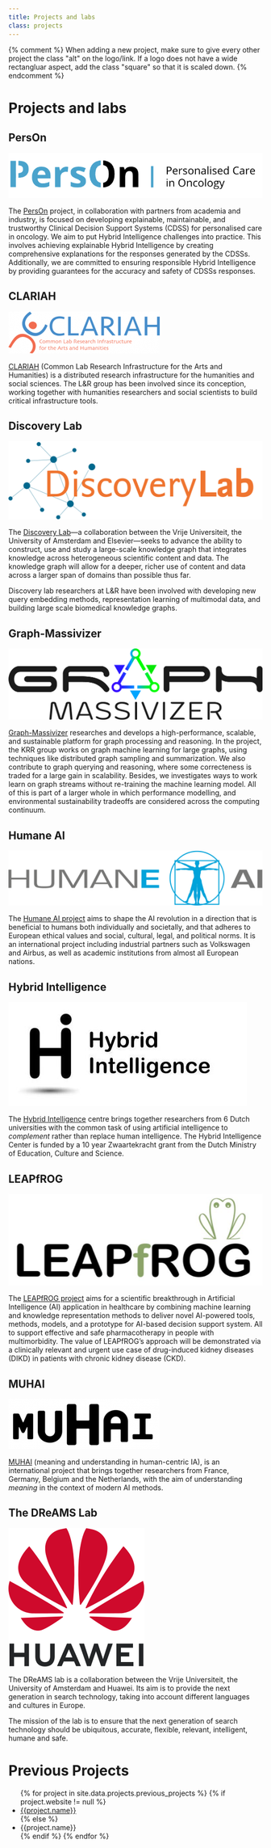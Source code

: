 ```yaml
---
title: Projects and labs
class: projects
---
```


{% comment %}
When adding a new project, make sure to give every other project the class "alt" on the logo/link. If a logo does not have a wide rectangluar aspect, add the class "square" so that it is scaled down.
{% endcomment %}

# Projects and labs
## PersOn
<a class="logo" href="http://www.personalisedcareinoncology.nl/"><img src="/images/projects/PersOn_logo.png" title="The logo of the PersOn project"></a>

The [PersOn](https://www.personalisedcareinoncology.nl/) project, in collaboration with partners from academia and industry, is focused on developing explainable, maintainable, and trustworthy Clinical Decision Support Systems (CDSS) for personalised care in oncology.  We aim to put Hybrid Intelligence challenges into practice. This involves achieving explainable Hybrid Intelligence by creating comprehensive explanations for the responses generated by the CDSSs. Additionally, we are committed to ensuring responsible Hybrid Intelligence by providing guarantees for the accuracy and safety of CDSSs responses.



## CLARIAH

<a class="logo" href="http://www.clariah.nl/"><img src="/images/projects/Clariah-300x83.png" title="The logo of the CLARIAH project"></a>

[CLARIAH](http://www.clariah.nl/) (Common Lab Research Infrastructure for the Arts and Humanities) is a distributed research infrastructure for the humanities and social sciences. The L&R group has been involved since its conception, working together with humanities researchers and social scientists to build critical infrastructure tools.

## Discovery Lab

<a class="logo alt" href="https://www.discoverylab.ai/"><img src="/images/projects/discobery_lab.png" title="The logo of the Discovery lab project"></a>

The [Discovery Lab](https://www.discoverylab.ai/)&mdash;a collaboration between the Vrije Universiteit, the University of Amsterdam and Elsevier&mdash;seeks to advance the ability to construct, use and study a large-scale knowledge graph that integrates knowledge across heterogeneous scientific content and data. The knowledge graph will allow for a deeper, richer use of content and data across a larger span of domains than possible thus far.

Discovery lab researchers at L&R have been involved with developing new query embedding methods, representation learning of multimodal data, and building large scale biomedical knowledge graphs.

## Graph-Massivizer

<a class="logo alt" href="https://www.discoverylab.ai/"><img src="/images/projects/Graph-Massivizer.png" title="The logo of the Graph-Massivizer project"></a>

[Graph-Massivizer](https://graph-massivizer.eu/) researches and develops a high-performance, scalable, and sustainable platform for graph processing and reasoning. 
In the project, the KRR group works on graph machine learning for large graphs, using techniques like distributed graph sampling and summarization.
We also contribute to graph querying and reasoning, where some correcteness is traded for a large gain in scalability.
Besides, we investigates ways to work learn on graph streams without re-training the machine learning model.
All of this is part of a larger whole in which performance modelling, and environmental sustainability tradeoffs are considered across the computing continuum.

## Humane AI

<a class="logo" href="https://www.humane-ai.eu/"><img src="/images/projects/humane_ai.svg" title="The logo of the Humane AI project"></a>

The [Humane AI project](https://www.humane-ai.eu/) aims to shape the AI revolution in a direction that is beneficial to humans both individually and societally, and that adheres to European ethical values and social, cultural, legal, and political norms. It is an international project including industrial partners such as Volkswagen and Airbus, as well as academic institutions from almost all European nations.

## Hybrid Intelligence

<a class="logo alt" href="https://www.hybrid-intelligence-centre.nl/"><img src="/images/projects/hybrid_intelligence.jpg" title="The logo of the Hybrid intelligence project"></a>

The [Hybrid Intelligence](https://www.hybrid-intelligence-centre.nl/) centre brings together researchers from 6 Dutch universities with the common task of using artificial intelligence to _complement_ rather than replace human intelligence. The Hybrid Intelligence Center is funded by a 10 year Zwaartekracht grant from the Dutch Ministry of Education, Culture and Science.

## LEAPfROG

<a class="logo" href="https://www.pharmacoinformaticslab.nl/leapfrog/"><img src="/images/projects/leapfrog.png" title="The logo of the LEAPfROG project"></a>

The [LEAPfROG project](https://www.pharmacoinformaticslab.nl/leapfrog/)  aims for a scientific breakthrough in Artificial Intelligence (AI) application in healthcare by combining machine learning and knowledge representation methods to deliver novel AI-powered tools, methods, models, and a prototype for AI-based decision support system. All to support effective and safe pharmacotherapy in people with multimorbidity. The value of LEAPfROG’s approach will be demonstrated via a clinically relevant and urgent use case of drug-induced kidney diseases (DIKD) in patients with chronic kidney disease (CKD).

## MUHAI

<a class="logo alt" href="https://muhai.univiu.org/"><img src="/images/projects/muhai.png" title="The logo of the MUHAI project"></a>

[MUHAI](https://muhai.univiu.org/) (meaning and understanding in human-centric IA), is an international project that brings together researchers from France, Germany, Belgium and the Netherlands, with the aim of understanding _meaning_ in the context of modern AI methods.

## The DReAMS Lab

<span class="logo square"><img src="/images/projects/Huawei_Standard_logo.svg" title="The logo of Huawei"></span>

The DReAMS lab is a collaboration between the Vrije Universiteit, the University of Amsterdam and Huawei. Its aim is to provide the next generation in search technology, taking into account different languages and cultures in Europe. 

The mission of the lab is to ensure that the next generation of search technology should be ubiquitous, accurate, flexible, relevant, intelligent, humane and safe.

# Previous Projects

<ul>
{% for project in site.data.projects.previous_projects %}
  {% if project.website != null %}
    <li><a href="{{project.website}}">{{project.name}}</a></li>
  {% else %}
    <li>{{project.name}}</li>
  {% endif %}
{% endfor %}
</ul>
